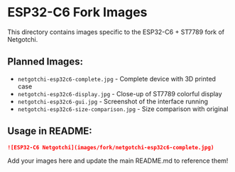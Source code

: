 # ESP32-C6 Fork Images

This directory contains images specific to the ESP32-C6 + ST7789 fork of Netgotchi.

## Planned Images:
- `netgotchi-esp32c6-complete.jpg` - Complete device with 3D printed case
- `netgotchi-esp32c6-display.jpg` - Close-up of ST7789 colorful display
- `netgotchi-esp32c6-gui.jpg` - Screenshot of the interface running
- `netgotchi-esp32c6-size-comparison.jpg` - Size comparison with original

## Usage in README:
```markdown
![ESP32-C6 Netgotchi](images/fork/netgotchi-esp32c6-complete.jpg)
```

Add your images here and update the main README.md to reference them!